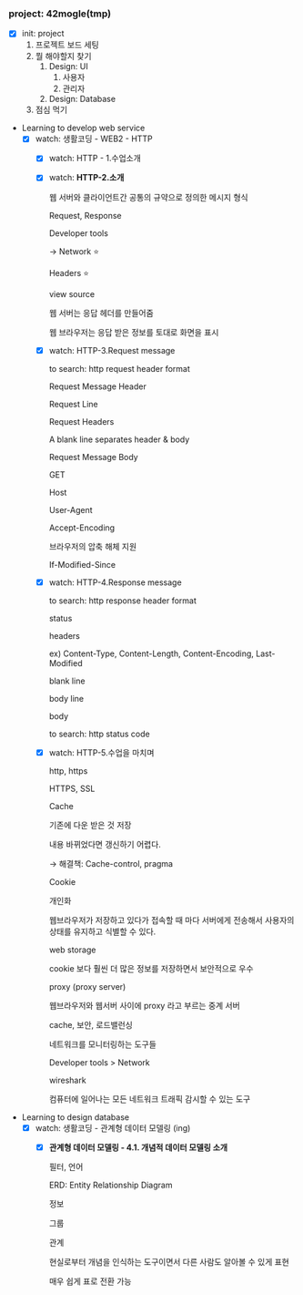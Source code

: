 ### project: 42mogle(tmp)

- [x]  init: project
    1. 프로젝트 보드 세팅
    2. 뭘 해야할지 찾기
        1. Design: UI
            1. 사용자
            2. 관리자
        2. Design: Database
    3. 점심 먹기
- Learning to develop web service
    - [x]  watch: 생활코딩 - WEB2 - HTTP
        - [x]  watch: HTTP - 1.수업소개
        - [x]  watch: ****HTTP-2.소개****
            
            웹 서버와 클라이언트간 공통의 규약으로 정의한 메시지 형식
            
            Request, Response
            
            Developer tools
            
            → Network ⭐️
            
            Headers ⭐️
            
            view source
            
            웹 서버는 응답 헤더를 만들어줌
            
            웹 브라우저는 응답 받은 정보를 토대로 화면을 표시
            
        - [x]  watch: HTTP-3.Request message
            
            to search: http request header format
            
            Request Message Header
            
            Request Line
            
            Request Headers
            
            A blank line separates header & body
            
            Request Message Body
            
            GET
            
            Host
            
            User-Agent
            
            Accept-Encoding
            
            브라우저의 압축 해체 지원
            
            If-Modified-Since
            
        - [x]  watch: HTTP-4.Response message
            
            to search: http response header format
            
            status
            
            headers
            
            ex) Content-Type, Content-Length, Content-Encoding, Last-Modified
            
            blank line
            
            body line
            
            body
            
            to search: http status code
            
        - [x]  watch: HTTP-5.수업을 마치며
            
            http, https
            
            HTTPS, SSL
            
            Cache
            
            기존에 다운 받은 것 저장
            
            내용 바뀌었다면 갱신하기 어렵다.
            
            → 해결책: Cache-control, pragma
            
            Cookie
            
            개인화
            
            웹브라우저가 저장하고 있다가 접속할 때 마다 서버에게 전송해서 사용자의 상태를 유지하고 식별할 수 있다.
            
            web storage
            
            cookie 보다 훨씬 더 많은 정보를 저장하면서 보안적으로 우수
            
            proxy (proxy server)
            
            웹브라우저와 웹서버 사이에 proxy 라고 부르는 중계 서버
            
            cache, 보안, 로드밸런싱
            
            네트워크를 모니터링하는 도구들
            
            Developer tools > Network
            
            wireshark
            
            컴퓨터에 일어나는 모든 네트워크 트래픽 감시할 수 있는 도구
            
- Learning to design database
    - [x]  watch: 생활코딩 - 관계형 데이터 모델링 (ing)
        - [x]  ****관계형 데이터 모델링 - 4.1. 개념적 데이터 모델링 소개****
            
            필터, 언어
            
            ERD: Entity Relationship Diagram
            
            정보
            
            그룹
            
            관계
            
            현실로부터 개념을 인식하는 도구이면서 다른 사람도 알아볼 수 있게 표현
            
            매우 쉽게 표로 전환 가능
